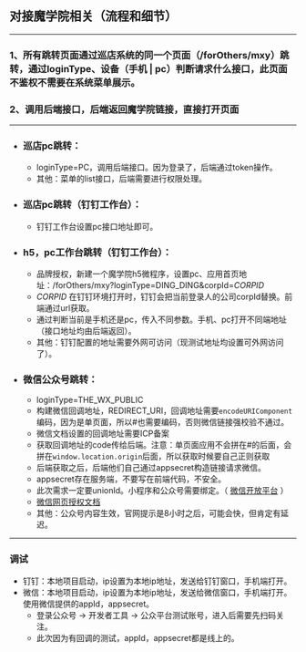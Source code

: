 ## 对接魔学院相关（流程和细节）
____

### 1、所有跳转页面通过巡店系统的同一个页面（/forOthers/mxy）跳转，通过loginType、设备（手机 | pc）判断请求什么接口，此页面不鉴权不需要在系统菜单展示。
### 2、调用后端接口，后端返回魔学院链接，直接打开页面

___

+ ### 巡店pc跳转：
  + loginType=PC，调用后端接口。因为登录了，后端通过token操作。
  + 其他：菜单的list接口，后端需要进行权限处理。

+ ### 巡店pc跳转（钉钉工作台）：  
  + 钉钉工作台设置pc接口地址即可。

+ ### h5，pc工作台跳转（钉钉工作台）：  
  + 品牌授权，新建一个魔学院h5微程序，设置pc、应用首页地址：/forOthers/mxy?loginType=DING_DING&corpId=$CORPID$  
  + $CORPID$ 在钉钉环境打开时，钉钉会把当前登录人的公司corpId替换。前端通过url获取。
  + 通过判断当前是手机还是pc，传入不同参数。手机、pc打开不同端地址（接口地址均由后端返回）。
  + 其他：钉钉配置的地址需要外网可访问（现测试地址均设置可外网访问了）。

+ ### 微信公众号跳转：
  + loginType=THE_WX_PUBLIC
  + 构建微信回调地址，REDIRECT_URI，回调地址需要`encodeURIComponent`编码，因为是单页面，所以#也需要编码，否则微信链接强校验不通过。
  + 微信文档设置的回调地址需要ICP备案
  + 获取回调地址的code传给后端。注意：单页面应用不会拼在#的后面，会拼在`window.location.origin`后面，所以获取时候要自己正则获取
  + 后端获取之后，后端他们自己通过appsecret构造链接请求微信。
  + appsecret存在服务端，不要写在前端代码，不安全。
  + 此次需求一定要unionId。小程序和公众号需要绑定。（ [微信开放平台](https://open.weixin.qq.com/cgi-bin/index?t=home/index&lang=zh_CN) ）
  + [微信网页授权文档](https://developers.weixin.qq.com/doc/offiaccount/OA_Web_Apps/Wechat_webpage_authorization.html)
  + 其他：公众号内容生效，官网提示是8小时之后，可能会快，但肯定有延迟。 
__________
### 调试
+ 钉钉：本地项目启动，ip设置为本地ip地址，发送给钉钉窗口，手机端打开。
+ 微信：本地项目启动，ip设置为本地ip地址，发送给微信窗口，手机端打开。使用微信提供的appId，appsecret。
  + 登录公众号 -> 开发者工具 -> 公众平台测试账号，进入后需要先扫码关注。
  + 此次因为有回调的测试，appId，appsecret都是线上的。



